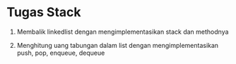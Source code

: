 # Tugas Stack

1. Membalik linkedlist dengan mengimplementasikan stack dan methodnya

2. Menghitung uang tabungan dalam list dengan mengimplementasikan push, pop, enqueue, dequeue 